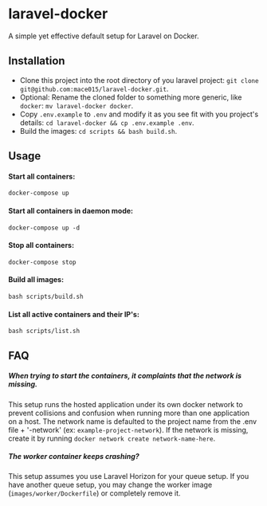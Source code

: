 # laravel-docker
A simple yet effective default setup for Laravel on Docker.

## Installation

- Clone this project into the root directory of you laravel project: `git clone git@github.com:mace015/laravel-docker.git`.
- Optional: Rename the cloned folder to something more generic, like `docker`: `mv laravel-docker docker`.
- Copy `.env.example` to `.env` and modify it as you see fit with you project's details: `cd laravel-docker && cp .env.example .env`.
- Build the images: `cd scripts && bash build.sh`.

## Usage

#### Start all containers:

`docker-compose up`

#### Start all containers in daemon mode:

`docker-compose up -d`

#### Stop all containers:

`docker-compose stop`

#### Build all images:

`bash scripts/build.sh`

#### List all active containers and their IP's:

`bash scripts/list.sh`

## FAQ

##### When trying to start the containers, it complaints that the network is missing.
This setup runs the hosted application under its own docker network to prevent collisions and confusion when running more than one application on a host.
The network name is defaulted to the project name from the .env file + '-network' (ex: `example-project-network`).
If the network is missing, create it by running `docker network create network-name-here`.

##### The worker container keeps crashing?
This setup assumes you use Laravel Horizon for your queue setup.
If you have another queue setup, you may change the worker image (`images/worker/Dockerfile`) or completely remove it.
